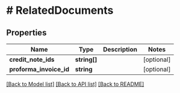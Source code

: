 # # RelatedDocuments

## Properties

Name | Type | Description | Notes
------------ | ------------- | ------------- | -------------
**credit_note_ids** | **string[]** |  | [optional]
**proforma_invoice_id** | **string** |  | [optional]

[[Back to Model list]](../../README.md#models) [[Back to API list]](../../README.md#endpoints) [[Back to README]](../../README.md)
